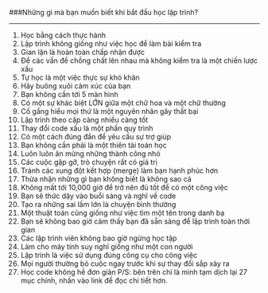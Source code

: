 ###Những gì mà bạn muốn biết khi bắt đầu học lập trình?

-----

1. Học bằng cách thực hành
2. Lập trình không giống như việc học để làm bài kiểm tra
3. Gian lận là hoàn toàn chấp nhận được
4. Để các vấn đề chồng chất lên nhau mà không kiểm tra là một chiến lược xấu
5. Tự học là một việc thực sự khó khăn
6. Hãy buông xuôi cảm xúc của bạn
7. Bạn không cần tới 5 màn hình
8. Có một sự khác biệt LỚN giữa một chữ hoa và một chữ thường
9. Cố gắng hiểu mọi thứ là một nguyên nhân gây thất bại
10. Lập trình theo cặp càng nhiều càng tốt
11. Thay đổi code xấu là một phần quy trình
12. Có một cách đúng đắn để yêu cầu sự trợ giúp
13. Bạn không cần phải là một thiên tài toán học
14. Luôn luôn ăn mừng những thành công nhỏ
15. Các cuộc gặp gỡ, trò chuyện rất có giá trị
16. Tránh các xung đột kết hợp (merge) làm bạn hạnh phúc hơn
17. Thừa nhận những gì bạn không biết là không sao cả
18. Không mất tới 10,000 giờ để trở nên đủ tốt để có một công việc
19. Bạn sẽ thức dậy vào buổi sáng và nghĩ về code
20. Tạo ra những sai lầm lớn là chuyện bình thường
21. Một thuật toán cũng giống như việc tìm một tên trong danh bạ
22. Bạn sẽ không bao giờ cảm thấy bạn đã sẵn sàng để lập trình toàn thời gian
23. Các lập trình viên không bao giờ ngừng học tập
24. Làm cho máy tính suy nghĩ giống như một con người
25. Lập trình là việc sử dụng đúng công cụ cho công việc
26. Mọi người thường bỏ cuộc ngay trước khi sự thay đổi sắp xảy ra
27. Học code không hề đơn giản
P/S: bên trên chỉ là mình tạm dịch lại 27 mục chính, nhấn vào link để đọc chi tiết hơn.
